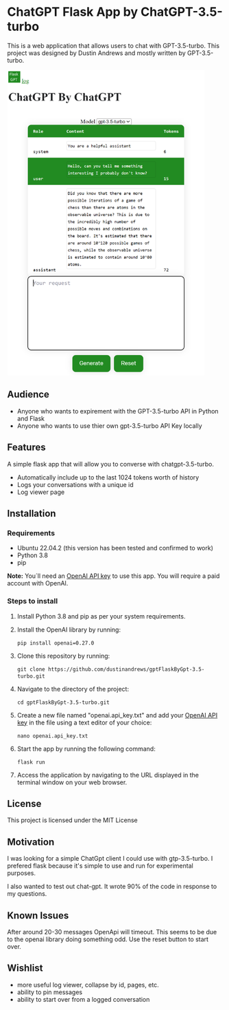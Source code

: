 # ChatGPT Flask App by ChatGPT-3.5-turbo

This is a web application that allows users to chat with GPT-3.5-turbo. This project was designed by Dustin Andrews and mostly written by GPT-3.5-turbo.

<img src="https://github.com/dustinandrews/gptFlaskByGpt-3.5-turbo/blob/main/static/example.png?raw=true" width="461" height="710" title="Example Chat" alt="example of chat messages"/>

## Audience
- Anyone who wants to expirement with the GPT-3.5-turbo API in Python and Flask
- Anyone who wants to use thier own gpt-3.5-turbo API Key locally

## Features

A simple flask app that will allow you to converse with chatgpt-3.5-turbo.
- Automatically include up to the last 1024 tokens worth of history
- Logs your conversations with a unique id
- Log viewer page

## Installation

### Requirements
- Ubuntu 22.04.2 (this version has been tested and confirmed to work)
- Python 3.8
- pip

**Note:** You´ll need an [OpenAI API key](https://beta.openai.com/signup/) to use this app. You will require a paid account with OpenAI.


### Steps to install
1. Install Python 3.8 and pip as per your system requirements.
2. Install the OpenAI library by running:

   ```
   pip install openai=0.27.0
   ```

3. Clone this repository by running:

   ```
   git clone https://github.com/dustinandrews/gptFlaskByGpt-3.5-turbo.git
   ```

4. Navigate to the directory of the project:

   ```
   cd gptFlaskByGpt-3.5-turbo.git
   ```

5. Create a new file named "openai.api_key.txt" and add your [OpenAI API key](https://beta.openai.com/docs/authentication/api-keys) in the file using a text editor of your choice:

   ```
   nano openai.api_key.txt
   ```

6. Start the app by running the following command:

   ```
   flask run
   ```

7. Access the application by navigating to the URL displayed in the terminal window on your web browser.

## License

This project is licensed under the MIT License

## Motivation

I was looking for a simple ChatGpt client I could use with gtp-3.5-turbo. I prefered flask because it's simple to use and run for experimental purposes.

I also wanted to test out chat-gpt. It wrote 90% of the code in response to my questions.

## Known Issues

After around 20-30 messages OpenApi will timeout. This seems to be due to the openai library doing something odd. Use the reset button to start over.

## Wishlist

- more useful log viewer, collapse by id, pages, etc.
- ability to pin messages
- ability to start over from a logged conversation
